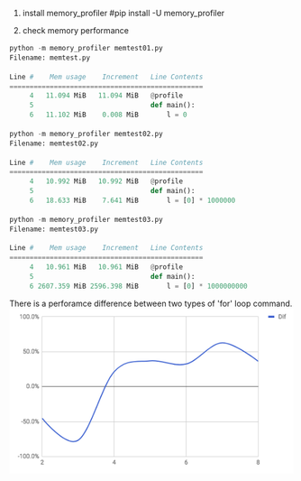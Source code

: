 1. install memory_profiler
#pip install -U memory_profiler


2. check memory performance
```py
python -m memory_profiler memtest01.py 
Filename: memtest.py

Line #    Mem usage    Increment   Line Contents
================================================
     4   11.094 MiB   11.094 MiB   @profile
     5                             def main():
     6   11.102 MiB    0.008 MiB       l = 0

python -m memory_profiler memtest02.py 
Filename: memtest02.py

Line #    Mem usage    Increment   Line Contents
================================================
     4   10.992 MiB   10.992 MiB   @profile
     5                             def main():
     6   18.633 MiB    7.641 MiB       l = [0] * 1000000

python -m memory_profiler memtest03.py 
Filename: memtest03.py

Line #    Mem usage    Increment   Line Contents
================================================
     4   10.961 MiB   10.961 MiB   @profile
     5                             def main():
     6 2607.359 MiB 2596.398 MiB       l = [0] * 1000000000
```
There is a perforamce difference between two types of 'for' loop command.
![Performance Difference](https://github.com/tkshim/Picture/blob/master/diff_perform_python.png)
